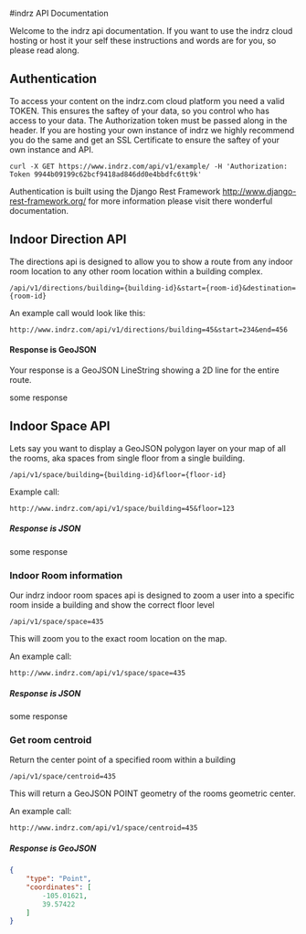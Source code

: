 #indrz API Documentation

Welcome to the indrz api documentation.  If you want to use the indrz cloud hosting or host it your self these instructions and words are for you, so please read along.

## Authentication

To access your content on the indrz.com cloud platform you need a valid TOKEN.  This ensures the saftey of your data, so you control who has access to your data.  The Authorization token must be passed along in the header.  If you are hosting your own instance of indrz we highly recommend you do the same and get an SSL Certificate to ensure the saftey of your own instance and API.

    curl -X GET https://www.indrz.com/api/v1/example/ -H 'Authorization: Token 9944b09199c62bcf9418ad846dd0e4bbdfc6tt9k'
    
 
Authentication is built using the Django Rest Framework http://www.django-rest-framework.org/  for more information please visit there wonderful documentation.   

## Indoor Direction API

The directions api is designed to allow you to show a route from any indoor room location to any other room location within a building complex.

    /api/v1/directions/building={building-id}&start={room-id}&destination={room-id}
    
An example call would look like this:

    http://www.indrz.com/api/v1/directions/building=45&start=234&end=456
    
#### Response is GeoJSON
Your response is a GeoJSON LineString showing a 2D line for the entire route.

some response

## Indoor Space API 

Lets say you want to display a GeoJSON polygon layer on your map of all the rooms, aka spaces from single floor from a single building.

    /api/v1/space/building={building-id}&floor={floor-id}

Example call:

    http://www.indrz.com/api/v1/space/building=45&floor=123

##### Response is JSON

some response

### Indoor Room information

Our indrz indoor room spaces api is designed to zoom a user into a specific room inside a building and show the correct floor level

    /api/v1/space/space=435

This will zoom you to the exact room location on the map.

An example call:

    http://www.indrz.com/api/v1/space/space=435

##### Response is JSON

some response

### Get room centroid

Return the center point of a specified room within a building

    /api/v1/space/centroid=435

This will return a GeoJSON POINT geometry of the rooms geometric center.

An example call:

    http://www.indrz.com/api/v1/space/centroid=435

##### Response is GeoJSON


```json
{
    "type": "Point",
    "coordinates": [
        -105.01621,
        39.57422
    ]
}

```




